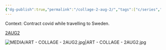 ```yaml
---
{"dg-publish":true,"permalink":"/collage-2-aug-2/","tags":["c/series","c/pandemic","c/trip","c/N-jonny","c/series-self","c/N-PK","c/covid","c/map","c/colour-beje","c/Sweden","c/2022"],"created":"2024-06-28T12:56:49.000-04:00","updated":"2025-08-21T16:14:35.636-04:00"}
---
```



Context: Contract covid while travelling to Sweden.

[2AUG2](https://www.instagram.com/p/ChQPtjMqHKF/)

![MEDIA/ART - COLLAGE - 2AUG2.jpg|ART - COLLAGE - 2AUG2.jpg](/img/user/MEDIA/ART%20-%20COLLAGE%20-%202AUG2.jpg)